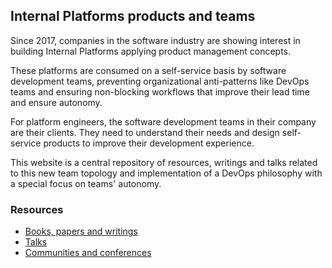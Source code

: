 ## Internal Platforms products and teams

Since 2017, companies in the software industry are showing interest in building Internal Platforms applying product management concepts.

These platforms are consumed on a self-service basis by software development teams, preventing organizational anti-patterns like DevOps teams and ensuring non-blocking workflows that improve their lead time and ensure autonomy.

For platform engineers, the software development teams in their company are their clients. They need to understand their needs and design self-service products to improve their development experience.

This website is a central repository of resources, writings and talks related to this new team topology and implementation of a DevOps philosophy with a special focus on teams' autonomy.

### Resources

* [Books, papers and writings](/resources.md)
* [Talks](/talks.md)
* [Communities and conferences](/events.md)

